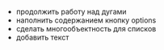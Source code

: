 + продолжить работу над дугами
+ наполнить содержанием кнопку options
+ сделать многообъектность для списков
+ добавить текст
